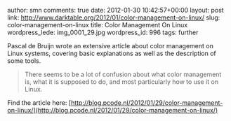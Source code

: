 author: smn
comments: true
date: 2012-01-30 10:42:57+00:00
layout: post
link: http://www.darktable.org/2012/01/color-management-on-linux/
slug: color-management-on-linux
title: Color Management On Linux
wordpress_lede: img_0001_29.jpg
wordpress_id: 996
tags: further

Pascal de Bruijn wrote an extensive article about color management on Linux systems, covering basic explanations as well as the description of some tools.



<blockquote>There seems to be a lot of confusion about what color management is, what it is supposed to do, and most particularly how to use it on Linux.</blockquote>



Find the article here:
[http://blog.pcode.nl/2012/01/29/color-management-on-linux/](http://blog.pcode.nl/2012/01/29/color-management-on-linux/)



